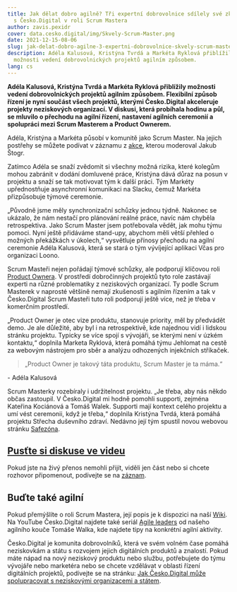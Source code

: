 ```yaml
---
title: Jak dělat dobro agilně? Tři expertní dobrovolnice sdílely své zkušenosti
  s Česko.Digital v roli Scrum Mastera
author: zavis.pexidr
cover: data.cesko.digital/img/Skvely-Scrum-Master.png
date: 2021-12-15-08-06
slug: jak-delat-dobro-agilne-3-expertni-dobrovolnice-skvely-scrum-master
description: Adéla Kalusová, Kristýna Tvrdá a Markéta Ryklová přiblížily
  možnosti vedení dobrovolnických projektů agilním způsobem.
lang: cs
---
```

**Adéla Kalusová, Kristýna Tvrdá a Markéta Ryklová přiblížily možnosti vedení dobrovolnických projektů agilním způsobem. Flexibilní způsob řízení je nyní součást všech projektů, kterými Česko.Digital akceleruje projekty neziskových organizací. V diskusi, která probíhala hodinu a půl, se mluvilo o přechodu na agilní řízení, nastavení agilních ceremonií a spolupráci mezi Scrum Masterem a Product Ownerem.** 

Adéla, Kristýna a Markéta působí v komunitě jako Scrum Master. Na jejich postřehy se můžete podívat v záznamu z [akce](https://youtu.be/CpDMIUlK1_8), kterou moderoval Jakub Štogr.

Zatímco Adéla se snaží zvědomit si všechny možná rizika, které kolegům mohou zabránit v dodání domluvené práce, Kristýna dává důraz na posun v projektu a snaží se tak motivovat tým k další práci. Tým Markéty upřednostňuje asynchronní komunikaci na Slacku, čemuž Markéta přizpůsobuje týmové ceremonie.

„Původně jsme měly synchronizační schůzky jednou týdně. Nakonec se ukázalo, že nám nestačí pro plánování reálné práce, navíc nám chyběla retrospektiva. Jako Scrum Master jsem potřebovala vědět, jak mohu týmu pomoci. Nyní ještě přidáváme stand-upy, abychom měli větší přehled o možných překážkách v úkolech,“ vysvětluje přínosy přechodu na agilní ceremonie Adéla Kalusová, která se stará o tým vývíjející aplikaci Včas pro organizaci Loono.

Scrum Masteři nejen pořádají týmové schůzky, ale podporují klíčovou roli [Product Ownera](https://www.youtube.com/watch?v=ep2y01MGN1w). V prostředí dobročinných projektů tyto role zastávají experti na různé problematiky z neziskových organizací. Ty podle Scrum Masterek v naprosté většině nemají zkušenosti s agilním řízením a tak v Česko.Digital Scrum Masteři tuto roli podporují ještě více, než je třeba v komerčním prostředí. 

„Product Owner je otec vize produktu, stanovuje priority, měl by předvádět demo. Je ale důležité, aby byl i na retrospektivě, kde najednou vidí i lidskou stránku projektu. Typicky se více spojí s vývojáři, se kterými není v úzkém kontaktu,“ doplnila Marketa Ryklová, která pomáhá týmu Jehlomat na cestě za webovým nástrojem pro sběr a analýzu odhozených injekčních stříkaček.



> „Product Owner je takový táta produktu, Scrum Master je ta máma.“ 

\- Adéla Kalusová

Scrum Masterky rozebíraly i udržitelnost projektu. „Je třeba, aby nás někdo občas zastoupil. V Česko.Digital mi hodně pomohli supporti, zejména Kateřina Kociánová a Tomáš Walek. Supporti mají kontext celého projektu a umí vést ceremonii, když je třeba,“ doplnila Kristýna Tvrdá, která pomáhá projektu Střecha duševního zdraví. Nedávno její tým spustil novou webovou stránku [Safezóna](https://blog.cesko.digital/2021/11/safezona-je-na-svete). 

## [Pusťte si diskuse ve videu](https://www.youtube.com/watch?v=CpDMIUlK1_8)

Pokud jste na živý přenos nemohli přijít, viděli jen část nebo si chcete rozhovor připomenout, podívejte se na [záznam](https://www.youtube.com/watch?v=CpDMIUlK1_8). 

## Buďte také agilní

Pokud přemýšlíte o roli Scrum Mastera, její popis je k dispozici na naší [Wiki](https://cesko-digital.atlassian.net/wiki/spaces/CD/pages/87470076/Scrum+Master). Na YouTube Česko.Digital najdete také seriál [Agile leaders](https://www.youtube.com/watch?v=gG_9tC12CzY&list=PLOX5xelTsEv-qGxEFwT3piUEDrjK4ow6Z) od našeho agilního kouče Tomáše Walka, kde najdete tipy na konkrétní agilní aktivity.

Česko.Digital je komunita dobrovolníků, která ve svém volném čase pomáhá neziskovkám a státu s rozvojem jejich digitálních produktů a znalostí. Pokud máte nápad na nový neziskový produktu nebo službu, potřebujete do týmu vývojáře nebo marketéra nebo se chcete vzdělávat v oblasti řízení digitálních projektů, podívejte se na stránku: [Jak Česko.Digital může spolupracovat s neziskovými organizacemi a státem](https://cesko-digital.atlassian.net/wiki/spaces/CD/pages/816742685/Neziskov+organizace+st+t+Co+o+ek+vat+od+spolupr+ce+s+.d?focusedCommentId=818217318#comment-818217318).